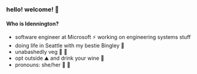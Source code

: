 ### hello! welcome! 👋

#### Who is ldennington?

- software engineer at Microsoft ⚡ working on engineering systems stuff
- doing life in Seattle with my bestie Bingley 🐶
- unabashedly veg 🥬 💪
- opt outside ⛰️ and drink your wine 🍷
- pronouns: she/her 🌈 🦄
